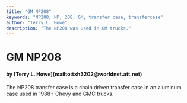 ```yaml
---
title: "GM NP208"
keywords: "NP208, NP, 208, GM, transfer case, transfercase"
author: "Terry L. Howe"
description: "The NP208 was used in GM trucks."
---
```


# GM NP208
<H4>by [Terry L. Howe](mailto:txh3202@worldnet.att.net)</H4>
The NP208 transfer case is a chain driven transfer case in an
aluminum case used in 1988+ Chevy and GMC trucks.